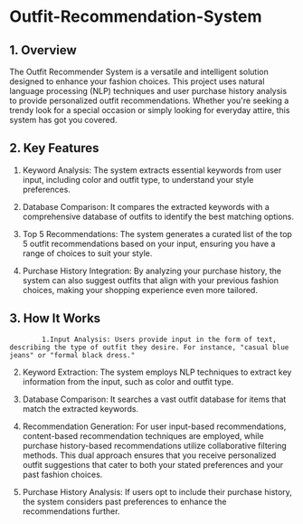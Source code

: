 # Outfit-Recommendation-System


## 1. Overview

The Outfit Recommender System is a versatile and intelligent solution designed to enhance your fashion choices. This project uses natural language processing (NLP) techniques and user purchase history analysis to provide personalized outfit recommendations. Whether you're seeking a trendy look for a special occasion or simply looking for everyday attire, this system has got you covered.


## 2. Key Features

 1. Keyword Analysis: The system extracts essential keywords from user input, including color and outfit type, to understand your style preferences.

2. Database Comparison: It compares the extracted keywords with a comprehensive database of outfits to identify the best matching options.

3. Top 5 Recommendations: The system generates a curated list of the top 5 outfit recommendations based on your input, ensuring you have a range of choices to suit your style.

4. Purchase History Integration: By analyzing your purchase history, the system can also suggest outfits that align with your previous fashion choices, making your shopping experience even more tailored.


## 3. How It Works


            1.Input Analysis: Users provide input in the form of text, describing the type of outfit they desire. For instance, "casual blue jeans" or "formal black dress."

2. Keyword Extraction: The system employs NLP techniques to extract key information from the input, such as color and outfit type.

3. Database Comparison: It searches a vast outfit database for items that match the extracted keywords.

4. Recommendation Generation:  For user input-based recommendations, content-based recommendation techniques are employed, while purchase history-based recommendations utilize collaborative filtering methods. This dual approach ensures that you receive personalized outfit suggestions that cater to both your stated preferences and your past fashion choices.

5. Purchase History Analysis: If users opt to include their purchase history, the system considers past preferences to enhance the recommendations further.

